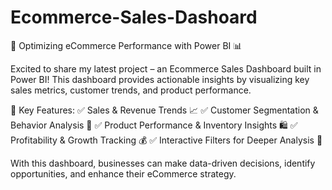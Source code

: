 # Ecommerce-Sales-Dashoard
🚀 Optimizing eCommerce Performance with Power BI 📊

Excited to share my latest project – an Ecommerce Sales Dashboard built in Power BI! This dashboard provides actionable insights by visualizing key sales metrics, customer trends, and product performance.

🔹 Key Features:
✅ Sales & Revenue Trends 📈
✅ Customer Segmentation & Behavior Analysis 👥
✅ Product Performance & Inventory Insights 🛍️
✅ Profitability & Growth Tracking 💰
✅ Interactive Filters for Deeper Analysis 🎯

With this dashboard, businesses can make data-driven decisions, identify opportunities, and enhance their eCommerce strategy.
